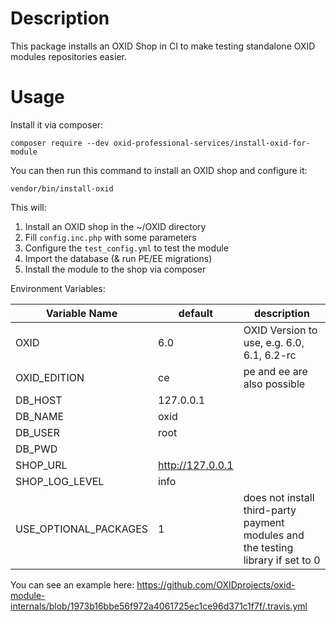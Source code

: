 # Description

This package installs an OXID Shop in CI to make testing standalone OXID modules repositories easier.

# Usage

Install it via composer:
```
composer require --dev oxid-professional-services/install-oxid-for-module
```

You can then run this command to install an OXID shop and configure it:
```
vendor/bin/install-oxid
```
This will:
1. Install an OXID shop in the ~/OXID directory
1. Fill `config.inc.php` with some parameters
1. Configure the `test_config.yml` to test the module
1. Import the database (& run PE/EE migrations)
1. Install the module to the shop via composer

Environment Variables:

| Variable Name | default | description |
| --- | --- | --- |
| OXID | 6.0 | OXID Version to use, e.g. 6.0, 6.1, 6.2-rc |
| OXID_EDITION | ce | pe and ee are also possible |
| DB_HOST | 127.0.0.1 | |
| DB_NAME | oxid | |
| DB_USER | root | |
| DB_PWD |  | |
| SHOP_URL | http://127.0.0.1 | |
| SHOP_LOG_LEVEL | info | |
| USE_OPTIONAL_PACKAGES | 1 | does not install third-party payment modules and the testing library if set to 0 |


You can see an example here: https://github.com/OXIDprojects/oxid-module-internals/blob/1973b16bbe56f972a4061725ec1ce96d371c1f7f/.travis.yml
